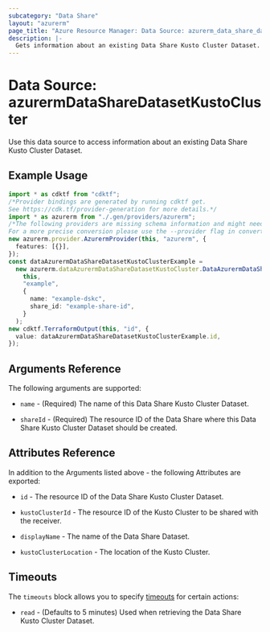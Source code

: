 ```yaml
---
subcategory: "Data Share"
layout: "azurerm"
page_title: "Azure Resource Manager: Data Source: azurerm_data_share_dataset_kusto_cluster"
description: |-
  Gets information about an existing Data Share Kusto Cluster Dataset.
---
```


# Data Source: azurermDataShareDatasetKustoCluster

Use this data source to access information about an existing Data Share Kusto Cluster Dataset.

## Example Usage

```typescript
import * as cdktf from "cdktf";
/*Provider bindings are generated by running cdktf get.
See https://cdk.tf/provider-generation for more details.*/
import * as azurerm from "./.gen/providers/azurerm";
/*The following providers are missing schema information and might need manual adjustments to synthesize correctly: azurerm.
For a more precise conversion please use the --provider flag in convert.*/
new azurerm.provider.AzurermProvider(this, "azurerm", {
  features: [{}],
});
const dataAzurermDataShareDatasetKustoClusterExample =
  new azurerm.dataAzurermDataShareDatasetKustoCluster.DataAzurermDataShareDatasetKustoCluster(
    this,
    "example",
    {
      name: "example-dskc",
      share_id: "example-share-id",
    }
  );
new cdktf.TerraformOutput(this, "id", {
  value: dataAzurermDataShareDatasetKustoClusterExample.id,
});

```

## Arguments Reference

The following arguments are supported:

*   `name` - (Required) The name of this Data Share Kusto Cluster Dataset.

*   `shareId` - (Required) The resource ID of the Data Share where this Data Share Kusto Cluster Dataset should be created.

## Attributes Reference

In addition to the Arguments listed above - the following Attributes are exported:

*   `id` - The resource ID of the Data Share Kusto Cluster Dataset.

*   `kustoClusterId` - The resource ID of the Kusto Cluster to be shared with the receiver.

*   `displayName` - The name of the Data Share Dataset.

*   `kustoClusterLocation` - The location of the Kusto Cluster.

## Timeouts

The `timeouts` block allows you to specify [timeouts](https://www.terraform.io/language/resources/syntax#operation-timeouts) for certain actions:

* `read` - (Defaults to 5 minutes) Used when retrieving the Data Share Kusto Cluster Dataset.

